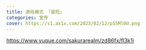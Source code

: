 ```yaml
---
title: 游戏模式 『冒险』
categories: 宣传
cover: https://s1.ax1x.com/2023/02/12/pS5Ml0U.png
---
```


https://www.yuque.com/sakurarealm/zd86fx/fl3k1i